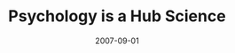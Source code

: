 ---
date: 2007-09-01
title: Psychology is a Hub Science
source: Association for Psychological Science Observer
sourceUrl: https://www.psychologicalscience.org/observer/getArticle.cfm?id=2203
pdfLink: 20070901-borner-hubsci-aps.pdf
---